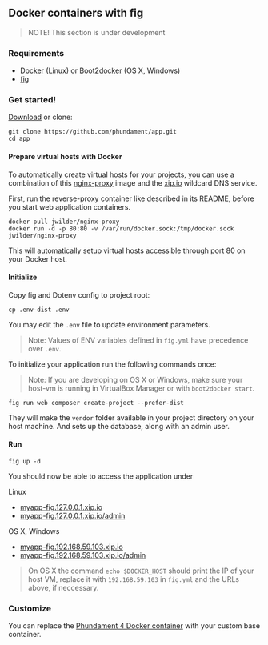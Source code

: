 Docker containers with fig
-------------------------

> NOTE! This section is under development

### Requirements

- [Docker](https://www.docker.com) (Linux) or [Boot2docker](http://boot2docker.io) (OS X, Windows)
- [fig](http://www.fig.sh)

### Get started!

[Download](https://github.com/phundament/app/tags) or clone:

    git clone https://github.com/phundament/app.git
    cd app

#### Prepare virtual hosts with Docker

To automatically create virtual hosts for your projects, you can use a combination of this [nginx-proxy](https://registry.hub.docker.com/u/jwilder/nginx-proxy/)
image and the [xip.io](http://xip.io) wildcard DNS service.

First, run the reverse-proxy container like described in its README, before you start web application containers.

```
docker pull jwilder/nginx-proxy
docker run -d -p 80:80 -v /var/run/docker.sock:/tmp/docker.sock jwilder/nginx-proxy
```

This will automatically setup virtual hosts accessible through port 80 on your Docker host.

#### Initialize

Copy fig and Dotenv config to project root:

    cp .env-dist .env

You may edit the `.env` file to update environment parameters.

> Note: Values of ENV variables defined in `fig.yml` have precedence over `.env`.

To initialize your application run the following commands once:

> Note: If you are developing on OS X or Windows, make sure your host-vm is running in VirtualBox Manager or with `boot2docker start`.

    fig run web composer create-project --prefer-dist

They will make the `vendor` folder available in your project directory on your host machine.
And sets up the database, along with an admin user.


#### Run

    fig up -d

You should now be able to access the application under 

Linux

- [myapp-fig.127.0.0.1.xip.io](http://myapp-fig.127.0.0.1.xip.io)
- [myapp-fig.127.0.0.1.xip.io/admin](http://myapp-fig.127.0.0.1.xip.io/backend)

OS X, Windows

- [myapp-fig.192.168.59.103.xip.io](http://myapp-fig.192.168.59.103.xip.io)
- [myapp-fig.192.168.59.103.xip.io/admin](http://myapp-fig.192.168.59.103.xip.io/backend)

> On OS X the command `echo $DOCKER_HOST` should print the IP of your host VM, replace it with `192.168.59.103` in `fig.yml` and the URLs above, if neccessary.

### Customize

You can replace the [Phundament 4 Docker container](https://github.com/phundament/app) with your custom base container.
